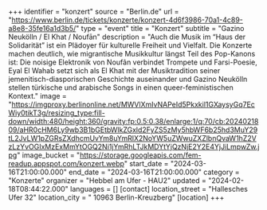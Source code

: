 +++
identifier = "konzert"
source = "Berlin.de"
url = "https://www.berlin.de/tickets/konzerte/konzert-4d6f3986-70a1-4c89-a8e8-35fe16a1d3b5/"
type = "event"
title = "Konzert"
subtitle = "Gazino Neukölln / El Khat / Noufān"
description = "Auch die Musik im “Haus der Solidarität” ist ein Plädoyer für kulturelle Freiheit und Vielfalt. Die Konzerte machen deutlich, wie migrantische Musikkultur längst Teil des Pop-Kanons ist: Die noisige Elektronik von Noufãn verbindet Trompete und Farsi-Poesie, Eyal El Wahab setzt sich als El Khat mit der Musiktradition seiner jemenitisch-diasporischen Geschichte auseinander und Gazino Neukölln stellen türkische und arabische Songs in einen queer-feministischen Kontext."
image = "https://imgproxy.berlinonline.net/MWVlXmIvNAPeId5Pkxkil1GXaysyGq7EcWiy0tikT3g/resizing_type:fill-down/width:480/height:360/gravity:fp:0.5:0.38/enlarge:1/q:70/cb:2024021809/aHR0cHM6Ly9wb3B1bGEtbWlkZGxld2FyZS5zMy5hbWF6b25hd3MuY29tL2JvLW1pZGRsZXdhcmUvYm8uYmRlX2NoYW5uZWwuZXZlbnQvaW1hZ2VzLzYvOGIxMzExMmYtOGQ2Ni1jYmRhLTJkMDYtYjQzNjE2Y2E4YjJiLmpwZw.jpg"
image_bucket = "https://storage.googleapis.com/fem-readup.appspot.com/konzert.webp"
start_date = "2024-03-16T21:00:00.000"
end_date = "2024-03-16T21:00:00.000"
category = "Konzerte"
organizer = "Hebbel am Ufer - HAU2"
updated = "2024-02-18T08:44:22.000"
languages = []
[contact]
location_street = "Hallesches Ufer 32"
location_city = " 10963 Berlin-Kreuzberg"
[location]
+++